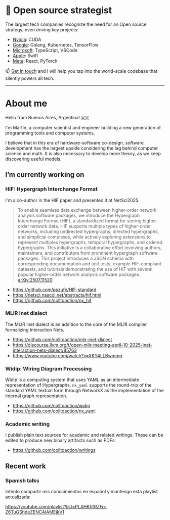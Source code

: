 # 💼 Open source strategist
The largest tech companies recognize the need for an Open source strategy, even driving key projects:
* [Nvidia](https://developer.nvidia.com/open-source): CUDA
* [Google](https://opensource.google/): Golang, Kubernetes, TensorFlow
* [Microsoft](https://opensource.microsoft.com/): TypeScript, VSCode
* [Apple](https://opensource.apple.com/): Swift
* [Meta](https://opensource.fb.com/): React, PyTorch

📫 [Get in touch](https://github.com/sponsors/colltoaction) and I will help you tap into the world-scale codebase that silently powers all tech.

---

# About me
Hello from Buenos Aires, Argentina! 🇦🇷

I'm Martín, a computer scientist and engineer building a new generation of programming tools and computer systems. 

I believe that in this era of hardware-software co-design, software development has the largest upside considering the lag behind computer science and math. It is also necessary to develop more theory, as we keep discovering useful models.

## I’m currently working on

### HIF: Hypergraph Interchange Format
I'm a co-author in the HIF paper and presented it at NetSci2025.

> To enable seamless data exchange between higher-order network analysis software packages, we introduce the Hypergraph Interchange Format (HIF), a standardized format for storing higher-order network data. HIF supports multiple types of higher-order networks, including undirected hypergraphs, directed hypergraphs, and simplicial complexes, while actively exploring extensions to represent multiplex hypergraphs, temporal hypergraphs, and ordered hypergraphs. This initiative is a collaborative effort involving authors, maintainers, and contributors from prominent hypergraph software packages. This project introduces a JSON schema with corresponding documentation and unit tests, example HIF-compliant datasets, and tutorials demonstrating the use of HIF with several popular higher-order network analysis software packages. [arXiv:2507.11520](https://arxiv.org/abs/2507.11520)

* https://github.com/pszufe/HIF-standard
* https://netsci.nascol.net/abstracts/hif.html
* https://github.com/colltoaction/nx_hif

### MLIR Inet dialect
The MLIR Inet dialect is an addition to the core of the MLIR compiler formalizing Interaction Nets.

* https://github.com/colltoaction/mlir-inet-dialect
* https://discourse.llvm.org/t/open-mlir-meeting-april-10-2025-inet-interaction-nets-dialect/85763
* https://www.youtube.com/watch?v=XKY4LLBwmmg

### Widip: Wiring Diagram Processing
Widip is a computing system that uses YAML as an intermediate representation of Hypergraphs. `nx_yaml` supports the round-trip of the standard YAML textual form through NetworkX as the implementation of the internal graph representation.

* https://github.com/colltoaction/widip
* https://github.com/colltoaction/nx_yaml

### Academic writing
I publish plain text sources for academic and related writings. These can be edited to produce new binary artifacts such as PDFs.

* https://github.com/colltoaction/writings

## Recent work
### Spanish talks
Intento compartir mis conocimientos en español y mantengo esta playlist actualizada:

https://youtube.com/playlist?list=PLAHKhfRZFp-Z6TuGShdeZENCAlAMEjkV1

<!--
**colltoaction/colltoaction** is a ✨ _special_ ✨ repository because its `README.md` (this file) appears on your GitHub profile.

Here are some ideas to get you started:
..
- 🌱 I’m currently learning ...
- 👯 I’m looking to collaborate on ...
- 🤔 I’m looking for help with ...
- 💬 Ask me about ...
- 📫 How to reach me: ...
- 😄 Pronouns: ...
- ⚡ Fun fact: ...
-->
